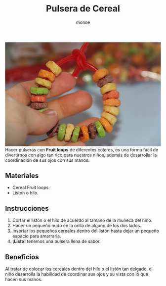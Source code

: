 ﻿---
layout: post
title:  "Pulsera de Cereal"
tags: [corporal]
categories: [bebes, actividad]
author: monse
image: /assets/posts/2020-06-01-pulsera-de-cereal.jpeg
---
![Actividad de pulseras](/assets/posts/2020-06-01-pulsera-de-cereal.jpeg)
Hacer pulseras con **Fruit loops** de diferentes colores, es una forma fácil de divertirnos con algo tan rico para nuestros niños, además de desarrollar la coordinación de sus ojos con sus manos. 

## Materiales 
- Cereal Fruit loops. 
- Listón o hilo. 

## Instrucciones 
1. Cortar el listón o el hilo de acuerdo al tamaño de la muñeca del niño.
2. Hacer un pequeño nudo en la orilla de alguno de los dos lados.
3. Insertar los pequeños cereales dentro del listón hasta dejar un pequeño espacio para amarrarla.
4. **¡Listo!** tenemos una pulsera llena de sabor. 

## Beneficios 
Al tratar de colocar los cereales dentro del hilo o el listón tan delgado, el niño desarrolla la habilidad de coordinar sus ojos y su vista con lo que hacen sus manos. 
